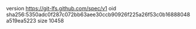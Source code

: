 version https://git-lfs.github.com/spec/v1
oid sha256:5350adc0f287c072bb63aee30ccb90926f225a26f53c0b16888048a519ea5223
size 10458
